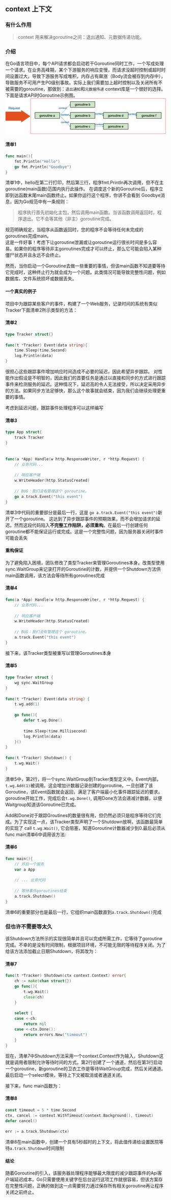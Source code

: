 ## context 上下文

### 有什么作用
> context 用来解决goroutine之间：退出通知、元数据传递功能。


### 介绍
在Go语言项目中，每个API请求都会启动若干Goroutine同时工作，一个写成处理一个请求。在业务高峰期，某个下游服务的响应变慢，而请求没超时控制或超时时间设置过大，导致下游服务写成堆积，内存占有飙涨（Body流会被存到内存中），导致服务不可用产生P0级别事故。实际上我们需要加上超时控制以及关闭所有不被需要的goroutine，那做到：`退出通知`和`元数据传递` context库是一个很好的选择。下面是请求API时Goroutine示例图。
![请求开启goroutine](../img/goroutine-1.png)

#### 清单1 
```go
func main(){
	fmt.Println("Hello")
	go fmt.Println("Goodbye")
}

```
清单1中，hello在第二行打印，然后第三行，程序fmt.Println再次调用，但不在主goroutine(main函数)范围内执行此操作。 在调度这个新的Goroutine后，程序立即到达函数末尾main函数终止。如果你运行这个程序，你讲不会看到 Goodbye消息，因为Go规范中有一条规则：
> 程序执行首先初始化主包，然后调用main函数。当该函数调用返回时，程序退出。它不会等其他（非主）goroutine完成。

规范明确规定，当程序从函数返回时，您的程序不会等待任何未完成的goroutines完成main。  
这是一件好事！考虑下让goroutine泄漏或让goroutine运行很长时间是多么容易。如果你的程序等待非主goroutines完成才可以终止，那么它可能会陷入某种僵尸状态并且永远不会终止。  

然而，当你启动一个Goroutine去做一些重要的事情，但该main函数不知道要等待它完成时，这种终止行为就会成为一个问题。此类情况可能导致完整性问题，例如数据库、文件系统损坏或数据丢失。

#### 一个真实的例子
项目中为跟踪某些客户的事件，构建了一个Web服务，记录时间的系统有类似Tracker下面清单2所示类型的方法：

#### 清单2
```go
type Tracker struct{}

func(t *Tracker) Event(data string){
	time.Sleep(time.Second)
	log.Println(data)
}
```
很担心这些跟踪事件增加响应时间造成不必要的延迟，因此希望异步跟踪。 对性能作出假设是不明智的，因此我们的首要任务是通过以直接和同步的方式进行跟踪事件来检测服务的延迟。这种情况下，延迟高的令人无法接受，所以决定采用异步的方法。如果同步方法足够快，那么这个故事就会结束，因为我们会继续处理更重要的事情。

考虑到延迟问题，跟踪事件处理程序可以这样编写

#### 清单3
```go
type App struct{
	track Tracker
}


func(a *App) Handle(w http.ResponseWriter, r *http.Request) {
	// 业务代码...

	// 响应客户端
	w.WriteHeader(http.StatusCreated)

	// BUG：我们没有管理这个 goroutine。
	go a.track.Event("this event")
}

```
清单3中代码的重要部分是最后一行，这是 `go a.track.Event("this event")`新开了一个goroutine。 这达到了异步跟踪事件的预期效果，而不会增加请求的延迟。然而这段代码陷入**不完整工作陷阱，必须重构**。在最后一行创建任何goroutine都不能保证运行或完成。这是一个完整性问题，因为服务器关闭时事件可能会丢失

#### 重构保证
为了避免陷入困境，团队修改了类型Tracker来管理Goroutines本身。改类型使用sync.WaitGroup来记录打开的Goroutine的计数，并提供一个Shutdown方法供main函数调用，该方法会等待所有goroutines完成


#### 清单4
```go
func(a *App) Handle(w http.ResponseWriter, r *http.Request) {
	// 业务代码...

	// 响应客户端
	w.WriteHeader(http.StatusCreated)

	// BUG：我们没有管理这个 goroutine。
	a.track.Event("this event")
}
```
接下来，该Tracker类型被重写以管理Goroutines本身

#### 清单5
```go
type Tracker struct {
	wg sync.WaitGroup
}

func(t *Tracker) Event(data string) {
	t.wg.add(1)

	go func(){
		defer t.wg.Done()

		time.Sleep(time.Millisecond)
		log.Println(data)
	}()
}

func(t *Tracker) Shutdown() {
	t.wg.Wait()
}
```
清单5中，第2行，将一个sync.WaitGroup到Tracker类型定义中。Event内部，`t.wg.Add(1)`被调用。这会增加计数器记录创建的goroutine。一旦创建了该Goroutine，该Event函数就会返回，满足了客户端最小化事件跟踪延迟的要求。goroutine开始工作，完成后会`t.wg.Done()`, 调用Done方法会递减计数器，以便Waitgroup知道该Goroutine已完成。

Add和Done对于跟踪Groutines的数量很有用，但仍然必须只是程序等待它们完成。为了实现这一点，该Tracker类型声明了一个Shutdown放啊，该函数最简单的实现了 call `t.wg.Wait()`, 它会阻塞，知道Goroutine计数器减少到0.最后必须从func main清单6中调用该方法:

#### 清单6
```go
func main(){
	// 开启一个服务
	var a App

	// ... 业务代码

	// 等待事件goroutines结束
	a.track.Shutdown()
}
```
清单6的重要部分也是最后一行，它组织main函数直到`a.track.Shutdown()`完成

### 但也许不需要等太久
该Shutdown方法所示的实现很简单并且可以完成所需工作，它等待了goroutine完成。不幸的是没有时间限制，根据项目环境，不可能无限的等待程序关闭。为了给该方法添加截止日期Shutdown，将其改为：


#### 清单7
```go
func(t *Tracker) Shutdown(ctx context.Context) error{
	ch := make(chan struct{})
	go func(){
		t.wg.Wait()
		close(ch)
	}

	select {
	case <-ch:
		return nil
	case <-ctx.Done():
		return errors.New("timeout")
	}
}
```
现在，清单7中Shutdown方法采用一个context.Context作为输入，Shutdown这就是调用者限制允许等待时间的方式。第2行创建了一个通道，然后在第3行启动一个goroutine，新goroutine的卫衣工作是等待WaitGroup完成，然后关闭通道。最后启动一个select模块，等待上下文被取消或者通道关闭。

接下来，func main函数为：
#### 清单8
```go
const timeout = 5 * time.Second
ctx, cancel := context.WithTimeout(context.Background(), timeout)
defer cancel()

err := a.track.Shutdown(ctx)

```
清单8在main函数中，创建一个具有5秒超时的上下文，将此值传递给设置医院等待`a.track.Shutdown`时间限制

#### 结论

随着Goroutine的引入，该服务器处理程序能够最大限度的减少跟踪事件的Api客户端延迟成本。Go只需要使用关键字在后台运行这项工作就很容易，但该方案存在完整性问题，正确的做到这一点需要努力通过保存所有相关goroutine再让程序关闭之前终止。

